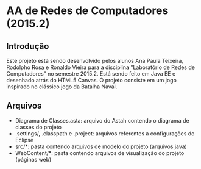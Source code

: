 # AA de Redes de Computadores (2015.2)

## Introdução
Este projeto está sendo desenvolvido pelos alunos Ana Paula Teixeira, Rodolpho Rosa e Ronaldo Vieira para a disciplina "Laboratório de Redes de Computadores" no semestre 2015.2. Está sendo feito em Java EE e desenhado atrás do HTML5 Canvas. O projeto consiste em um jogo inspirado no clássico jogo da Batalha Naval.

## Arquivos
* Diagrama de Classes.asta: arquivo do Astah contendo o diagrama de classes do projeto
* .settings/, .classpath e .project: arquivos referentes a configurações do Eclipse
* src/*: pasta contendo arquivos de modelo do projeto (arquivos java)
* WebContent/*: pasta contendo arquivos de visualização do projeto (páginas web)
